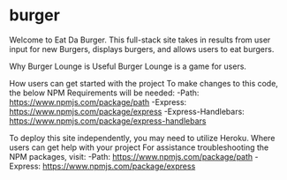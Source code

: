 # burger
Welcome to Eat Da Burger. This full-stack site takes in results from user input for new Burgers, displays burgers, and allows users to eat burgers.

Why Burger Lounge is Useful Burger Lounge is a game for users.

How users can get started with the project To make changes to this code, the below NPM Requirements will be needed: -Path: https://www.npmjs.com/package/path -Express: https://www.npmjs.com/package/express -Express-Handlebars: https://www.npmjs.com/package/express-handlebars

To deploy this site independently, you may need to utilize Heroku. Where users can get help with your project For assistance troubleshooting the NPM packages, visit: -Path: https://www.npmjs.com/package/path -Express: https://www.npmjs.com/package/express

